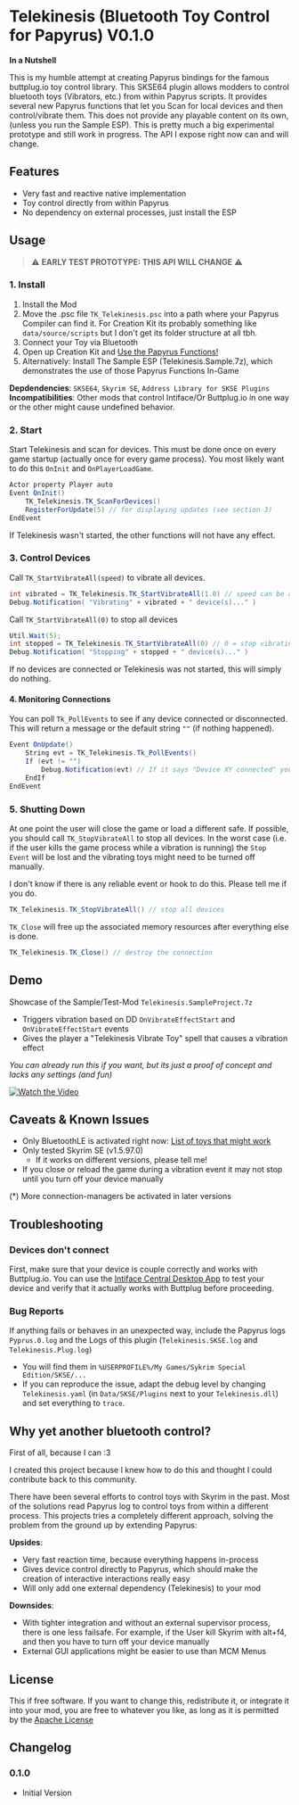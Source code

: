 # Telekinesis (Bluetooth Toy Control for Papyrus) V0.1.0

**In a Nutshell**

This is my humble attempt at creating Papyrus bindings for the famous buttplug.io toy control library. This SKSE64 plugin allows modders to control bluetooth toys (Vibrators, etc.) from within Papyrus scripts. It provides several new Papyrus functions that let you Scan for local devices and then control/vibrate them. This does not provide any playable content on its own, (unless you run the Sample ESP). This is pretty much a big experimental prototype and still work in progress. The API I expose right now can and will change.

## Features
 * Very fast and reactive native implementation
 * Toy control directly from within Papyrus
 * No dependency on external processes, just install the ESP

## Usage

>:warning: **EARLY TEST PROTOTYPE: THIS API WILL CHANGE** :warning:

### 1. Install

1. Install the Mod
2. Move the .psc file `TK_Telekinesis.psc` into a path where your Papyrus Compiler can find it. For Creation Kit its probably something like `data/source/scripts` but I don't get its folder structure at all tbh.
3. Connect your Toy via Bluetooth
4. Open up Creation Kit and [Use the Papyrus Functions!](https://github.com/garryrot/telekinesis/blob/master/contrib/Distribution/Source/Scripts/TK_Telekinesis.psc)
4. Alternatively: Install The Sample ESP (Telekinesis.Sample.7z), which demonstrates the use of those Papyrus Functions In-Game

**Depdendencies**: `SKSE64`, `Skyrim SE`, `Address Library for SKSE Plugins`
**Incompatibilities**:  Other mods that control Intiface/Or Buttplug.io in one way or the other might cause undefined behavior.

### 2. Start

Start Telekinesis and scan for devices. This must be done once on every game startup (actually
once for every game process). You most likely want to do this `OnInit` and `OnPlayerLoadGame`.

```cs
Actor property Player auto
Event OnInit()
    TK_Telekinesis.TK_ScanForDevices()
    RegisterForUpdate(5) // for displaying updates (see section 3)
EndEvent
```

If Telekinesis wasn't started, the other functions will not have any effect.

### 3. Control Devices 

Call `TK_StartVibrateAll(speed)` to vibrate all devices.

```cs
int vibrated = TK_Telekinesis.TK_StartVibrateAll(1.0) // speed can be any float from 0 to (1.0=full speed)
Debug.Notification( "Vibrating" + vibrated + " device(s)..." )
```

Call `TK_StartVibrateAll(0)` to stop all devices

```cs
Util.Wait(5);
int stopped = TK_Telekinesis.TK_StartVibrateAll(0) // 0 = stop vibrating
Debug.Notification( "Stopping" + stopped + " device(s)..." )
```

If no devices are connected or Telekinesis was not started, this will simply do nothing.

#### 4. Monitoring Connections

You can poll `Tk_PollEvents` to see if any device connected or disconnected. This
will return a message or the default string `""` (if nothing happened).

```cs
Event OnUpdate()
    String evt = TK_Telekinesis.Tk_PollEvents()
    If (evt != "")
        Debug.Notification(evt) // If it says "Device XY connected" you are ready to go
    EndIf
EndEvent
```

### 5. Shutting Down

At one point the user will close the game or load a different safe. If possible, you should call `TK_StopVibrateAll`
to stop all devices. In the worst case (i.e. if the user kills the game process while a vibration is running)
the `Stop Event` will be lost and the vibrating toys might need to be turned off manually.

I don't know if there is any reliable event or hook to do this. Please tell me if you do.

```cs
TK_Telekinesis.TK_StopVibrateAll() // stop all devices
```

`TK_Close` will free up the associated memory resources after everything else is done.

```cs
TK_Telekinesis.TK_Close() // destroy the connection 
```

## Demo

Showcase of the Sample/Test-Mod `Telekinesis.SampleProject.7z`

- Triggers vibration based on DD `OnVibrateEffectStart` and `OnVibrateEffectStart` events
- Gives the player a "Telekinesis Vibrate Toy" spell that causes a vibration effect

*You can already run this if you want, but its just a proof of concept and lacks any settings (and fun)*

[![Watch the Video](https://i.imgur.com/QiG6p2y.jpg)](https://www.youtube.com/watch?v=_EoiLqY_6_Q)

## Caveats & Known Issues

 * Only BluetoothLE is activated right now: [List of toys that might work](https://iostindex.com/?filter0ButtplugSupport=4&filter1Connection=Bluetooth%204%20LE,Bluetooth%202&filter2Features=OutputsVibrators)
 * Only tested Skyrim SE (v1.5.97.0)
    * If it works on different versions, please tell me!
 * If you close or reload the game during a vibration event it may not stop until you turn off your device manually

(*) More connection-managers be activated in later versions 

## Troubleshooting

### Devices don't connect

First, make sure that your device is couple correctly and works with Buttplug.io. You can use the [Intiface Central Desktop App](https://intiface.com/central) to test your device and verify that it actually works with Buttplug before proceeding.

### Bug Reports

If anything fails or behaves in an unexpected way, include the Papyrus logs `Pyprus.0.log` and the Logs of this plugin (`Telekinesis.SKSE.log` and `Telekinesis.Plug.log`)

* You will find them in `%USERPROFILE%/My Games/Sykrim Special Edition/SKSE/...`
* If you can reproduce the issue, adapt the debug level by changing `Telekinesis.yaml` (in `Data/SKSE/Plugins` next to your `Telekinesis.dll`) and set everything to `trace`.


## Why yet another bluetooth control?

First of all, because I can :3

I created this project because I knew how to do this and thought I could contribute back to this community.

There have been several efforts to control toys with Skyrim in the past. Most of the solutions read Papyrus log to control toys from within a different process. This projects tries a completely different approach, solving the problem from the ground up by extending Papyrus:

**Upsides**:

- Very fast reaction time, because everything happens in-process
- Gives device control directly to Papyrus, which should make the creation of interactive interactions really easy
- Will only add one external dependency (Telekinesis) to your mod

**Downsides**:

- With tighter integration and without an external supervisor process, there is one less failsafe. For example, if the User kill Skyrim with alt+f4, and then you have to turn off your device manually
- External GUI applications might be easier to use than MCM Menus

## License

This if free software. If you want to change this, redistribute it, or integrate it into your mod, you are free to whatever you like, as long as it is permitted by the  [Apache License](LICENSE)

## Changelog

### 0.1.0

- Initial Version

